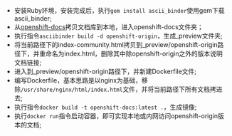 - 安装Ruby环境，安装完成后，执行`gem install ascii_binder`使用gem下载ascii_binder;
- 从[openshift-docs](https://github.com/openshift/openshift-docs)拷贝文档库到本地，进入openshift-docs文件夹；
- 执行指令`asciibinder build -d openshift-origin`，生成_preview文件夹;
- 将当前路径下的index-community.html拷贝到_preview/openshift-origin路径下，并重命名为index.html，删除其中除openshift-origin之外的版本说明文档链接;
- 进入到_preview/openshift-origin路径下，并新建Dockerfile文件;
- 编写Dockerfile，基本思路是以nginx为基础，移除`/usr/share/nginx/html/index.html`文件，并将当前路径下所有文档拷进去;
- 执行指令`docker build -t openshift-docs:latest .`，生成镜像;
- 执行`docker run`指令启动容器，即可实现本地或内网访问openshift-origin版本的文档;

